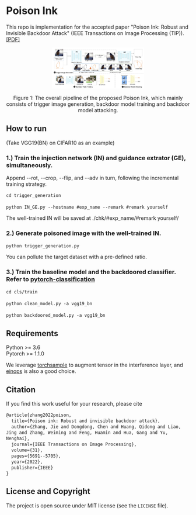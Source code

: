 
Poison Ink
=======


This repo is implementation for the accepted paper "Poison Ink: Robust and Invisible Backdoor Attack" (IEEE Transactions on Image Processing (TIP)). [[PDF]](https://ieeexplore.ieee.org/iel7/83/9626658/09870671.pdf)

<p align="center"> <img src="./poison_ink.png" width="50%">    </p>
<p align="center"> Figure 1: The overall pipeline of the proposed Poison Ink, which mainly consists of trigger image generation, backdoor model training and backdoor model attacking. </p>





## How to run 
(Take VGG19(BN) on CIFAR10 as an example)

### 1.) Train the injection network (IN) and guidance extrator (GE), simultaneously.  

Append --rot, --crop, --flip, and --adv in turn, following the incremental training strategy.
```
cd trigger_generation

python IN_GE.py --hostname #exp_name --remark #remark yourself
```
The well-trained IN will be saved at ./chk/#exp_name/#remark yourself/

### 2.) Generate poisoned image with the well-trained IN. 

```
python trigger_generation.py
```
You can pollute the target dataset with a pre-defined ratio.

### 3.) Train the baseline model and the backdoored classifier. Refer to [pytorch-classification](https://github.com/bearpaw/pytorch-classification)

```
cd cls/train

python clean_model.py -a vgg19_bn  

python backdoored_model.py -a vgg19_bn  
```


## Requirements
Python >= 3.6 <br>
Pytorch >= 1.1.0

We leverage [torchsample](https://github.com/ncullen93/torchsample) to augment tensor in the interference layer, and [einops](https://github.com/arogozhnikov/einops) is also a good choice.
## Citation
If you find this work useful for your research, please cite
```
@article{zhang2022poison,
  title={Poison ink: Robust and invisible backdoor attack},
  author={Zhang, Jie and Dongdong, Chen and Huang, Qidong and Liao, Jing and Zhang, Weiming and Feng, Huamin and Hua, Gang and Yu, Nenghai},
  journal={IEEE Transactions on Image Processing},
  volume={31},
  pages={5691--5705},
  year={2022},
  publisher={IEEE}
}
```

## License and Copyright
The project is open source under MIT license (see the ``` LICENSE ``` file).
